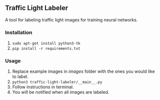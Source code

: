 ## Traffic Light Labeler
A tool for labeling traffic light images for training neural networks.


### Installation
1. `sudo apt-get install python3-tk`
2. `pip install -r requirements.txt `


### Usage
1. Replace example images in _images_ folder with the ones you would like to label.
2. `python3 traffic-light-labeler/__main__.py`
3. Follow instructions in terminal.
4. You will be notified when all images are labeled.

